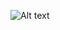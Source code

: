 ![Alt text]([https://github.com/emh478/cs386-a2.2/blob/main/image_2024-02-18_191218748.png](https://drive.google.com/file/d/1NBUAtADTpDTfG_HidIzNsnc5ddXAiOCo/view?usp=sharing)https://drive.google.com/file/d/1NBUAtADTpDTfG_HidIzNsnc5ddXAiOCo/view?usp=sharing)
